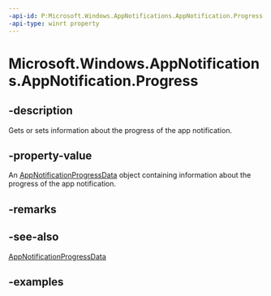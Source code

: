 ```yaml
---
-api-id: P:Microsoft.Windows.AppNotifications.AppNotification.Progress
-api-type: winrt property
---
```


# Microsoft.Windows.AppNotifications.AppNotification.Progress

<!--
public Microsoft.Windows.AppNotifications.AppNotificationProgressData Progress { get; set; }
-->


## -description

Gets or sets information about the progress of the app notification.

## -property-value

An [AppNotificationProgressData](xref:Microsoft.Windows.AppNotifications.AppNotificationProgressData) object containing information about the progress of the app notification.

## -remarks

## -see-also

[AppNotificationProgressData](xref:Microsoft.Windows.AppNotifications.AppNotificationProgressData)

## -examples


